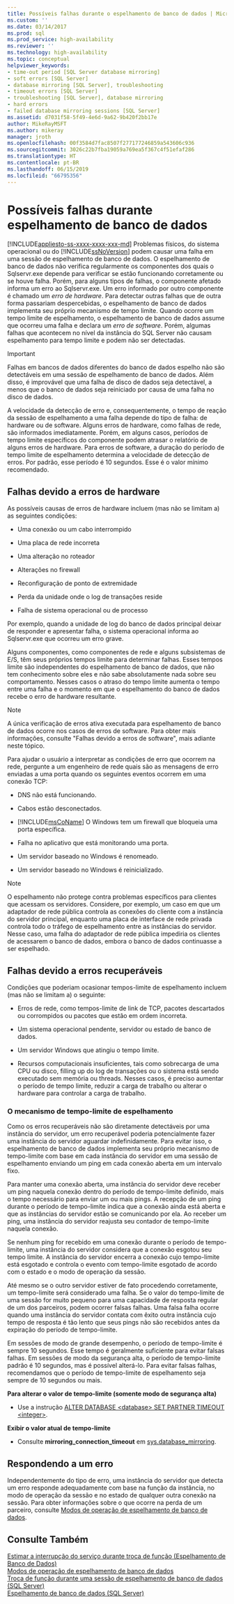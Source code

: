 ```yaml
---
title: Possíveis falhas durante o espelhamento de banco de dados | Microsoft Docs
ms.custom: ''
ms.date: 03/14/2017
ms.prod: sql
ms.prod_service: high-availability
ms.reviewer: ''
ms.technology: high-availability
ms.topic: conceptual
helpviewer_keywords:
- time-out period [SQL Server database mirroring]
- soft errors [SQL Server]
- database mirroring [SQL Server], troubleshooting
- timeout errors [SQL Server]
- troubleshooting [SQL Server], database mirroring
- hard errors
- failed database mirroring sessions [SQL Server]
ms.assetid: d7031f58-5f49-4e6d-9a62-9b420f2bb17e
author: MikeRayMSFT
ms.author: mikeray
manager: jroth
ms.openlocfilehash: 00f3584d7fac8507f277177246859a543606c936
ms.sourcegitcommit: 3026c22b7fba19059a769ea5f367c4f51efaf286
ms.translationtype: HT
ms.contentlocale: pt-BR
ms.lasthandoff: 06/15/2019
ms.locfileid: "66795356"
---
```

# <a name="possible-failures-during-database-mirroring"></a>Possíveis falhas durante espelhamento de banco de dados
[!INCLUDE[appliesto-ss-xxxx-xxxx-xxx-md](../../includes/appliesto-ss-xxxx-xxxx-xxx-md.md)]
  Problemas físicos, do sistema operacional ou do [!INCLUDE[ssNoVersion](../../includes/ssnoversion-md.md)] podem causar uma falha em uma sessão de espelhamento de banco de dados. O espelhamento de banco de dados não verifica regularmente os componentes dos quais o Sqlservr.exe depende para verificar se estão funcionando corretamente ou se houve falha. Porém, para alguns tipos de falhas, o componente afetado informa um erro ao Sqlservr.exe. Um erro informado por outro componente é chamado um *erro de hardware*. Para detectar outras falhas que de outra forma passariam despercebidas, o espelhamento de banco de dados implementa seu próprio mecanismo de tempo limite. Quando ocorre um tempo limite de espelhamento, o espelhamento de banco de dados assume que ocorreu uma falha e declara um *erro de software*. Porém, algumas falhas que acontecem no nível da instância do SQL Server não causam espelhamento para tempo limite e podem não ser detectadas.  
  
> [!IMPORTANT]  
>  Falhas em bancos de dados diferentes do banco de dados espelho não são detectáveis em uma sessão de espelhamento de banco de dados. Além disso, é improvável que uma falha de disco de dados seja detectável, a menos que o banco de dados seja reiniciado por causa de uma falha no disco de dados.  
  
 A velocidade da detecção de erro e, consequentemente, o tempo de reação da sessão de espelhamento a uma falha depende do tipo de falha: de hardware ou de software. Alguns erros de hardware, como falhas de rede, são informados imediatamente. Porém, em alguns casos, períodos de tempo limite específicos do componente podem atrasar o relatório de alguns erros de hardware. Para erros de software, a duração do período de tempo limite de espelhamento determina a velocidade de detecção de erros. Por padrão, esse período é 10 segundos. Esse é o valor mínimo recomendado.  
  
## <a name="failures-due-to-hard-errors"></a>Falhas devido a erros de hardware  
 As possíveis causas de erros de hardware incluem (mas não se limitam a) as seguintes condições:  
  
-   Uma conexão ou um cabo interrompido  
  
-   Uma placa de rede incorreta  
  
-   Uma alteração no roteador  
  
-   Alterações no firewall  
  
-   Reconfiguração de ponto de extremidade  
  
-   Perda da unidade onde o log de transações reside  
  
-   Falha de sistema operacional ou de processo  
  
 Por exemplo, quando a unidade de log do banco de dados principal deixar de responder e apresentar falha, o sistema operacional informa ao Sqlservr.exe que ocorreu um erro grave.  
  
 Alguns componentes, como componentes de rede e alguns subsistemas de E/S, têm seus próprios tempos limite para determinar falhas. Esses tempos limite são independentes do espelhamento de banco de dados, que não tem conhecimento sobre eles e não sabe absolutamente nada sobre seu comportamento. Nesses casos o atraso do tempo limite aumenta o tempo entre uma falha e o momento em que o espelhamento do banco de dados recebe o erro de hardware resultante.  
  
> [!NOTE]  
>  A única verificação de erros ativa executada para espelhamento de banco de dados ocorre nos casos de erros de software. Para obter mais informações, consulte "Falhas devido a erros de software", mais adiante neste tópico.  
  
 Para ajudar o usuário a interpretar as condições de erro que ocorrem na rede, pergunte a um engenheiro de rede quais são as mensagens de erro enviadas a uma porta quando os seguintes eventos ocorrem em uma conexão TCP:  
  
-   DNS não está funcionando.  
  
-   Cabos estão desconectados.  
  
-   [!INCLUDE[msCoName](../../includes/msconame-md.md)] O Windows tem um firewall que bloqueia uma porta específica.  
  
-   Falha no aplicativo que está monitorando uma porta.  
  
-   Um servidor baseado no Windows é renomeado.  
  
-   Um servidor baseado no Windows é reinicializado.  
  
> [!NOTE]  
>  O espelhamento não protege contra problemas específicos para clientes que acessam os servidores. Considere, por exemplo, um caso em que um adaptador de rede pública controla as conexões do cliente com a instância do servidor principal, enquanto uma placa de interface de rede privada controla todo o tráfego de espelhamento entre as instâncias do servidor. Nesse caso, uma falha do adaptador de rede pública impediria os clientes de acessarem o banco de dados, embora o banco de dados continuasse a ser espelhado.  
  
## <a name="failures-due-to-soft-errors"></a>Falhas devido a erros recuperáveis  
 Condições que poderiam ocasionar tempos-limite de espelhamento incluem (mas não se limitam a) o seguinte:  
  
-   Erros de rede, como tempos-limite de link de TCP, pacotes descartados ou corrompidos ou pacotes que estão em ordem incorreta.  
  
-   Um sistema operacional pendente, servidor ou estado de banco de dados.  
  
-   Um servidor Windows que atingiu o tempo limite.  
  
-   Recursos computacionais insuficientes, tais como sobrecarga de uma CPU ou disco, filling up do log de transações ou o sistema está sendo executado sem memória ou threads. Nesses casos, é preciso aumentar o período de tempo limite, reduzir a carga de trabalho ou alterar o hardware para controlar a carga de trabalho.  
  
### <a name="the-mirroring-time-out-mechanism"></a>O mecanismo de tempo-limite de espelhamento  
 Como os erros recuperáveis não são diretamente detectáveis por uma instância do servidor, um erro recuperável poderia potencialmente fazer uma instância do servidor aguardar indefinidamente. Para evitar isso, o espelhamento de banco de dados implementa seu próprio mecanismo de tempo-limite com base em cada instância do servidor em uma sessão de espelhamento enviando um ping em cada conexão aberta em um intervalo fixo.  
  
 Para manter uma conexão aberta, uma instância do servidor deve receber um ping naquela conexão dentro do período de tempo-limite definido, mais o tempo necessário para enviar um ou mais pings. A recepção de um ping durante o período de tempo-limite indica que a conexão ainda está aberta e que as instâncias do servidor estão se comunicando por ela. Ao receber um ping, uma instância do servidor reajusta seu contador de tempo-limite naquela conexão.  
  
 Se nenhum ping for recebido em uma conexão durante o período de tempo-limite, uma instância do servidor considera que a conexão esgotou seu tempo limite. A instância do servidor encerra a conexão cujo tempo-limite está esgotado e controla o evento com tempo-limite esgotado de acordo com o estado e o modo de operação da sessão.  
  
 Até mesmo se o outro servidor estiver de fato procedendo corretamente, um tempo-limite será considerado uma falha. Se o valor do tempo-limite de uma sessão for muito pequeno para uma capacidade de resposta regular de um dos parceiros, podem ocorrer falsas falhas. Uma falsa falha ocorre quando uma instância do servidor contata com êxito outra instância cujo tempo de resposta é tão lento que seus pings não são recebidos antes da expiração do período de tempo-limite.  
  
 Em sessões de modo de grande desempenho, o período de tempo-limite é sempre 10 segundos. Esse tempo é geralmente suficiente para evitar falsas falhas. Em sessões de modo da segurança alta, o período de tempo-limite padrão é 10 segundos, mas é possível alterá-lo. Para evitar falsas falhas, recomendamos que o período de tempo-limite de espelhamento seja sempre de 10 segundos ou mais.  
  
 **Para alterar o valor de tempo-limite (somente modo de segurança alta)**  
  
-   Use a instrução [ALTER DATABASE \<database> SET PARTNER TIMEOUT \<integer>](../../t-sql/statements/alter-database-transact-sql.md).  
  
 **Exibir o valor atual de tempo-limite**  
  
-   Consulte **mirroring_connection_timeout** em [sys.database_mirroring](../../relational-databases/system-catalog-views/sys-database-mirroring-transact-sql.md).  
  
## <a name="responding-to-an-error"></a>Respondendo a um erro  
 Independentemente do tipo de erro, uma instância do servidor que detecta um erro responde adequadamente com base na função da instância, no modo de operação da sessão e no estado de qualquer outra conexão na sessão. Para obter informações sobre o que ocorre na perda de um parceiro, consulte [Modos de operação de espelhamento de banco de dados](../../database-engine/database-mirroring/database-mirroring-operating-modes.md).  
  
## <a name="see-also"></a>Consulte Também  
 [Estimar a interrupção do serviço durante troca de função &#40;Espelhamento de Banco de Dados&#41;](../../database-engine/database-mirroring/estimate-the-interruption-of-service-during-role-switching-database-mirroring.md)   
 [Modos de operação de espelhamento de banco de dados](../../database-engine/database-mirroring/database-mirroring-operating-modes.md)   
 [Troca de função durante uma sessão de espelhamento de banco de dados &#40;SQL Server&#41;](../../database-engine/database-mirroring/role-switching-during-a-database-mirroring-session-sql-server.md)   
 [Espelhamento de banco de dados &#40;SQL Server&#41;](../../database-engine/database-mirroring/database-mirroring-sql-server.md)  
  
  
